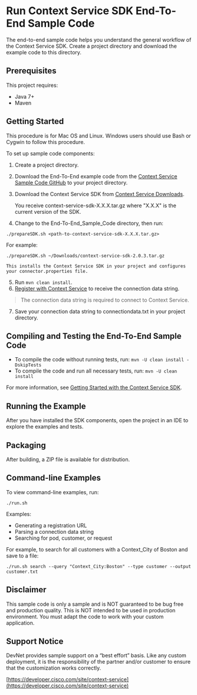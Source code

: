 # Run Context Service SDK End-To-End Sample Code
The end-to-end sample code helps you understand the general workflow of the Context Service SDK. Create a project directory and download the example code to this directory.

## Prerequisites
This project requires:

* Java 7+
* Maven

## Getting Started
This procedure is for Mac OS and Linux. Windows users should use Bash or Cygwin to follow this procedure.

To set up sample code components:

1. Create a project directory.
2. Download the End-To-End example code from the [Context Service Sample Code GitHub](https://github.com/CiscoDevNet/context-service-sample-code) to your project directory.
3. Download the Context Service SDK from [Context Service Downloads](https://pubhub.devnetcloud.com/media/context-service/docs/downloads/context-service-sdk-2.0.3.tar.gz).

    You receive context-service-sdk-X.X.X.tar.gz where "X.X.X" is the current version of the SDK.
4. Change to the End-To-End_Sample_Code directory, then run:

  `./prepareSDK.sh <path-to-context-service-sdk-X.X.X.tar.gz>`

  For example:

  `./prepareSDK.sh ~/Downloads/context-service-sdk-2.0.3.tar.gz`


    This installs the Context Service SDK in your project and configures your connector.properties file.
5. Run `mvn clean install`.
6. [Register with Context Service](https://developer.cisco.com/site/context-service/docs/#register-your-application) to receive the connection data string.

>The connection data string is required to connect to Context Service.

7. Save your connection data string to connectiondata.txt in your project directory.

## Compiling and Testing the End-To-End Sample Code

* To compile the code without running tests, run:
    `mvn -U clean install -DskipTests`
* To compile the code and run all necessary tests, run:
    `mvn -U clean install`

For more information, see [Getting Started with the Context Service SDK](https://developer.cisco.com/site/context-service/docs/#getting-started).

## Running the Example
After you have installed the SDK components, open the project in an IDE to explore the examples and tests.

## Packaging
After building, a ZIP file is available for distribution.

## Command-line Examples
To view command-line examples, run:

`./run.sh`

Examples:
* Generating a registration URL
* Parsing a connection data string
* Searching for pod, customer, or request

For example, to search for all customers with a Context_City of Boston and save to a file:


`./run.sh search --query "Context_City:Boston" --type customer --output customer.txt`

## Disclaimer
This sample code is only a sample and is NOT guaranteed to be bug free and production quality. This is NOT intended to be used in production environment. You must adapt the code to work with your custom application.

## Support Notice

DevNet provides sample support on a “best effort” basis. Like any custom deployment, it is the responsibility of the partner and/or customer to ensure that the customization works correctly.

[https://developer.cisco.com/site/context-service](https://developer.cisco.com/site/context-service)
